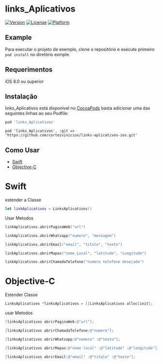 # links_Aplicativos

[![Version](https://img.shields.io/cocoapods/v/links_Aplicativos.svg?style=flat)](https://cocoapods.org/pods/links_Aplicativos)
[![License](https://img.shields.io/cocoapods/l/links_Aplicativos.svg?style=flat)](https://cocoapods.org/pods/links_Aplicativos)
[![Platform](https://img.shields.io/cocoapods/p/links_Aplicativos.svg?style=flat)](https://cocoapods.org/pods/links_Aplicativos)

## Example

Para executar o projeto de exemplo, clone o repositório e execute primeiro `pod install` no diretório exmple.

## Requerimentos

iOS 8.0 ou superior

## Instalação
links_Aplicativos está disponível no [CocoaPods](https://cocoapods.org) basta adicionar uma das seguintes linhas ao seu Podfile:

```ruby
pod 'links_Aplicativos'
```
````
pod 'links_Aplicativos', :git => 'https://github.com/cortezvinicius/links-aplicativos-ios.git'
````

## Como Usar


  * [Swift](#swift)
  * [Objective-C](#Objective-C)


# Swift


estender a Classe
````Swift
let linkAplicativos = LinksAplicativos()
````
Usar Metodos
````Swift
linkAplicativos.abrirPaginaWeb("url")
````

````Swift
linkAplicativos.abrirWhatsapp("numero", "mensagem")
````

````Swift
linkAplicativos.abrirEmail("email", "titulo", "texto")
````

````Swift
linkAplicativos.abrirMapas("nome Local", "latitude", "Longitude")
````

````Swift
linkAplicativos.abrirChamadaTelefone("numero telefone desejado")
````
# Objective-C

Estender Classe

````Objective-C
LinksAplicativos *linksAplicativos = [[LinksAplicativos alloc]init];
````
usar Metodos

````Objective-C
[linksAplicativos abrirPaginaWeb:@"url"];
````

````Objective-C
[linksAplicativos abrirChamadaTelefone:@"numero"];
````
````Objective-C
[linksAplicativos abrirWhatsapp:@"numero" :@"texto"];
````
````Objective-C
[linksAplicativos abrirMapas:@"nome local" :@"latitude" :@"longitude"];
````
````Objective-C
[linksAplicativos abrirEmail:@"email" :@"titulo" :@"texto"];
````

